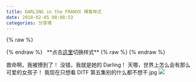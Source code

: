 ```yaml
---
title: DARLING in the FRANXX 博客样式
date: 2018-02-05 00:08:53
categories: 分享境
---
```

{% raw %}
<div class="aplayer" id="aplayer-darling"></div>
<script>
$(function () {
    $.ajax({
        url: 'https://api.i-meto.com/meting/api?server=netease&type=song&id=531051597',
        success: function (list) {
            var ap = new APlayer({
                element: document.getElementById('aplayer-darling'),
                showlrc: 3,
                theme: '#ad7a86',
                mode: 'random',
                music: JSON.parse(list)[0]
            });
            window.aplayers || (window.aplayers = []);
            window.aplayers.push(ap);
        }
    })
})
</script>
{% endraw %}
&nbsp;
**点击<a href="javascript:;" id="darling-trigger">这里</a>切换样式**
{% raw %}
<script>
$('#darling-trigger').click(function () {
    var $body = $('body');
    if ($body.hasClass('theme-darling')) {
        $body.removeClass('theme-darling');
    }
    else {
        $body.addClass('theme-darling');
    }
});
</script>
{% endraw %}

救命啊，我被撩到了！
没错，我就是她的 Darling！
天哪，世界上怎么会有那么可爱的女孩子！
我现在只想看 DITF 第五集别的什么都不想干.jpg
![](https://diygod.me/images/header-darling.jpg)